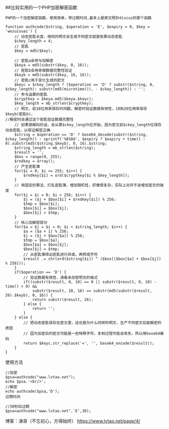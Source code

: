 ##比较实用的一个PHP加密解密函数

	PHP的一个加密解密函数，使用简单，带过期时间,基本上是原文照抄discuz的那个函数

	function authcode($string, $operation = 'E', $expiry = 0, $key = 'wozuisuai') {
	    // 动态密匙长度，相同的明文会生成不同密文就是依靠动态密匙
	    $ckey_length = 4;
	    // 密匙
	    $key = md5($key);
	
	    // 密匙a会参与加解密
	    $keya = md5(substr($key, 0, 16));
	    // 密匙b会用来做数据完整性验证
	    $keyb = md5(substr($key, 16, 16));
	    // 密匙c用于变化生成的密文
	    $keyc = $ckey_length ? ($operation == 'D' ? substr($string, 0, $ckey_length): substr(md5(microtime()), - $ckey_length)) : '';
	    // 参与运算的密匙
	    $cryptkey = $keya.md5($keya.$keyc);
	    $key_length = mb_strlen($cryptkey);
	    // 明文，前10位用来保存时间戳，解密时验证数据有效性，10到26位用来保存$keyb(密匙b)，
	//解密时会通过这个密匙验证数据完整性
	    // 如果是解码的话，会从第$ckey_length位开始，因为密文前$ckey_length位保存 动态密匙，以保证解密正确
	    $string = $operation == 'D' ? base64_decode(substr($string, $ckey_length)) : sprintf('%010d', $expiry ? $expiry + time() : 0).substr(md5($string.$keyb), 0, 16).$string;
	    $string_length = mb_strlen($string);
	    $result = '';
	    $box = range(0, 255);
	    $rndkey = array();
	    // 产生密匙簿
	    for($i = 0; $i <= 255; $i++) {
	        $rndkey[$i] = ord($cryptkey[$i % $key_length]);
	    }
	    // 用固定的算法，打乱密匙簿，增加随机性，好像很复杂，实际上对并不会增加密文的强度
	    for($j = $i = 0; $i < 256; $i++) {
	        $j = ($j + $box[$i] + $rndkey[$i]) % 256;
	        $tmp = $box[$i];
	        $box[$i] = $box[$j];
	        $box[$j] = $tmp;
	    }
	    // 核心加解密部分
	    for($a = $j = $i = 0; $i < $string_length; $i++) {
	        $a = ($a + 1) % 256;
	        $j = ($j + $box[$a]) % 256;
	        $tmp = $box[$a];
	        $box[$a] = $box[$j];
	        $box[$j] = $tmp;
	        // 从密匙簿得出密匙进行异或，再转成字符
	        $result .= chr(ord($string[$i]) ^ ($box[($box[$a] + $box[$j]) % 256]));
	    }
	    if($operation == 'D') {
	        // 验证数据有效性，请看未加密明文的格式
	        if((substr($result, 0, 10) == 0 || substr($result, 0, 10) - time() > 0) &&
	            substr($result, 10, 16) == substr(md5(substr($result, 26).$keyb), 0, 16)) {
	            return substr($result, 26);
	        } else {
	            return '';
	        }
	    } else {
	        // 把动态密匙保存在密文里，这也是为什么同样的明文，生产不同密文后能解密的原因
	        // 因为加密后的密文可能是一些特殊字符，复制过程可能会丢失，所以用base64编码
	        return $keyc.str_replace('=', '', base64_encode($result));
	    }
	}


使用方法
	
	//加密
	$psa=authcode("www.lvtao.net");
	echo $psa.'<br/>';
	//解密
	echo authcode($psa,'D');
	过期时间
	
	//30秒后过期
	$psa=authcode("www.lvtao.net",'E',30);


博客：涛哥（不忘初心，方得始终）
https://www.lvtao.net/page/4/
